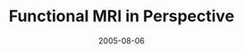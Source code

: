 ---
title: "Functional MRI in Perspective"
project_id: 
date: 2005-08-06
conference_id: ""
presenters:
   - peter_bandettini
summary: "<p>The fMRI experience VII, Aston University, UK</p>"
file: /assets/presentations/T179.ppt
filename: T179.ppt
layout: presentation
---